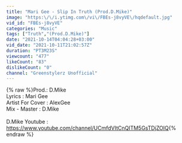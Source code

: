 ```yaml
---
title: "Mari Gee - Slip In Truth (Prod.D.Mike)"
image: "https:\/\/i.ytimg.com\/vi\/FBEs-j8vyVE\/hqdefault.jpg"
vid_id: "FBEs-j8vyVE"
categories: "Music"
tags: ["Truth","(Prod.D.Mike)"]
date: "2021-10-14T04:04:28+03:00"
vid_date: "2021-10-11T21:02:57Z"
duration: "PT3M23S"
viewcount: "477"
likeCount: "83"
dislikeCount: "0"
channel: "Greenstylerz Unofficial"
---
```

{% raw %}Prod.: D.Mike<br />Lyrics : Mari Gee<br />Artist For Cover : AlexGee<br />Mix - Master : D.Mike<br /><br />D.Mike Youtube : <a rel="nofollow" target="blank" href="https://www.youtube.com/channel/UCmfdVItCnQITM5GsTDjZOIQ">https://www.youtube.com/channel/UCmfdVItCnQITM5GsTDjZOIQ</a>{% endraw %}
